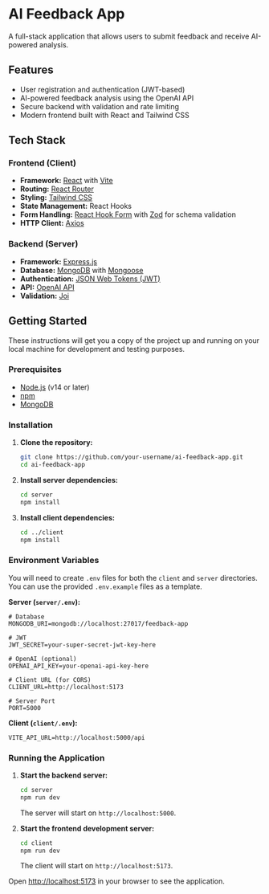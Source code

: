 # AI Feedback App

A full-stack application that allows users to submit feedback and receive AI-powered analysis.

## Features

*   User registration and authentication (JWT-based)
*   AI-powered feedback analysis using the OpenAI API
*   Secure backend with validation and rate limiting
*   Modern frontend built with React and Tailwind CSS

## Tech Stack

### Frontend (Client)

*   **Framework:** [React](https://reactjs.org/) with [Vite](https://vitejs.dev/)
*   **Routing:** [React Router](https://reactrouter.com/)
*   **Styling:** [Tailwind CSS](https://tailwindcss.com/)
*   **State Management:** React Hooks
*   **Form Handling:** [React Hook Form](https://react-hook-form.com/) with [Zod](https://zod.dev/) for schema validation
*   **HTTP Client:** [Axios](https://axios-http.com/)

### Backend (Server)

*   **Framework:** [Express.js](https://expressjs.com/)
*   **Database:** [MongoDB](https://www.mongodb.com/) with [Mongoose](https://mongoosejs.com/)
*   **Authentication:** [JSON Web Tokens (JWT)](https://jwt.io/)
*   **API:** [OpenAI API](https://beta.openai.com/docs/)
*   **Validation:** [Joi](https://joi.dev/)

## Getting Started

These instructions will get you a copy of the project up and running on your local machine for development and testing purposes.

### Prerequisites

*   [Node.js](https://nodejs.org/en/) (v14 or later)
*   [npm](https://www.npmjs.com/)
*   [MongoDB](https://www.mongodb.com/try/download/community)

### Installation

1.  **Clone the repository:**
    ```bash
    git clone https://github.com/your-username/ai-feedback-app.git
    cd ai-feedback-app
    ```

2.  **Install server dependencies:**
    ```bash
    cd server
    npm install
    ```

3.  **Install client dependencies:**
    ```bash
    cd ../client
    npm install
    ```

### Environment Variables

You will need to create `.env` files for both the `client` and `server` directories. You can use the provided `.env.example` files as a template.

**Server (`server/.env`):**

```env
# Database
MONGODB_URI=mongodb://localhost:27017/feedback-app

# JWT
JWT_SECRET=your-super-secret-jwt-key-here

# OpenAI (optional)
OPENAI_API_KEY=your-openai-api-key-here

# Client URL (for CORS)
CLIENT_URL=http://localhost:5173

# Server Port
PORT=5000
```

**Client (`client/.env`):**

```env
VITE_API_URL=http://localhost:5000/api
```

### Running the Application

1.  **Start the backend server:**
    ```bash
    cd server
    npm run dev
    ```
    The server will start on `http://localhost:5000`.

2.  **Start the frontend development server:**
    ```bash
    cd client
    npm run dev
    ```
    The client will start on `http://localhost:5173`.

Open [http://localhost:5173](http://localhost:5173) in your browser to see the application.
